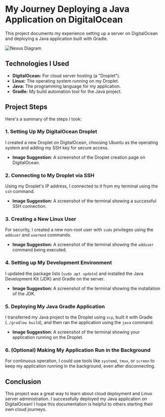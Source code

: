 # My Journey Deploying a Java Application on DigitalOcean

This project documents my experience setting up a server on DigitalOcean and deploying a Java application built with Gradle.

![Nexus Diagram](https://github.com/Princeton45/Kubernetes-Resume-Challenge/blob/main/images/diagram.png)

## Technologies I Used

*   **DigitalOcean:** For cloud server hosting (a "Droplet").
*   **Linux:** The operating system running on my Droplet.
*   **Java:** The programming language for my application.
*   **Gradle:** My build automation tool for the Java project.

## Project Steps

Here's a summary of the steps I took:

### 1. Setting Up My DigitalOcean Droplet

I created a new Droplet on DigitalOcean, choosing Ubuntu as the operating system and adding my SSH key for secure access.
*   **Image Suggestion:** A screenshot of the Droplet creation page on DigitalOcean.

### 2. Connecting to My Droplet via SSH

Using my Droplet's IP address, I connected to it from my terminal using the `ssh` command.
*   **Image Suggestion:** A screenshot of the terminal showing a successful SSH connection.

### 3. Creating a New Linux User

For security, I created a new non-root user with `sudo` privileges using the `adduser` and `usermod` commands.
*   **Image Suggestion:** A screenshot of the terminal showing the `adduser` command being executed.

### 4. Setting up My Development Environment

I updated the package lists (`sudo apt update`) and installed the Java Development Kit (JDK) and Gradle on the server.
*   **Image Suggestion:** A screenshot of the terminal showing the installation of the JDK.

### 5. Deploying My Java Gradle Application

I transferred my Java project to the Droplet using `scp`, built it with Gradle (`./gradlew build`), and then ran the application using the `java` command.
*   **Image Suggestion:** A screenshot of the terminal showing your application running on the Droplet.

### 6. (Optional) Making My Application Run in the Background

For continuous operation, I could use tools like `systemd`, `tmux`, or `screen` to keep my application running in the background, even after disconnecting.

## Conclusion

This project was a great way to learn about cloud deployment and Linux server administration. I successfully deployed my Java application on DigitalOcean! I hope this documentation is helpful to others starting their own cloud journeys.